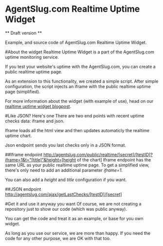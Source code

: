AgentSlug.com Realtime Uptime Widget
====================================
** Draft version **

Example, and source code of AgentSlug.com Realtime Uptime Widget.

#About the widget
Realtime Uptime Widget is a part of the AgentSlug.com uptime monitoring service.

If you test your website's uptime with the AgentSlug.com, you can create a public realtime uptime page.

As an extension to this functionality, we created a simple script. After simple configuration, the script injects an iframe with the public realtime uptime page (simplified).

For more information about the widget (with example of use), head on our [realtime uptime widget blogpost](http://inside.agentslug.com/story/upgrades/realtime-uptime-widget/).

#Like JSON? Here's one
There are two end points with recent uptime checks data: iframe and json.

Iframe loads all the html view and then updates automaticly the realtime uptime chart.

Json endpoint sends you last checks only in a JSON format.

##Iframe endpoint
http://agentslug.com/public/realtime/[secret]/[testID]?iframe=1&t="[title]"&height=[height of the chart]
Iframe endpoint has the same URL as your public realtime uptime page. To get a simplified view, there's only need to add an additional parameter *iframe=1*. 

You can also add a *height* and *title* configuration if you want.


##JSON endpoint
http://agentslug.com/ajax/getLastChecks/[testID]/[secret]

#Get it and use it anyway you want
Of course, we are not creating a repository just to show our code (which was public anyway).

You can get the code and treat it as an example, or base for you own widget. 

As long as you use our service, we are more than happy. If you need the code for any other purpose, we are OK with that too.
